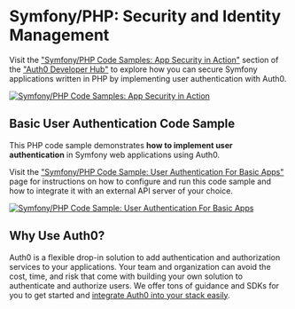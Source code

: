 # Symfony/PHP: Security and Identity Management

Visit the ["Symfony/PHP Code Samples: App Security in Action"](https://auth0.com/developers/hub/code-samples/web-app/symfony-php) section of the ["Auth0 Developer Hub"](https://auth0.com/developers/hub) to explore how you can secure Symfony applications written in PHP by implementing user authentication with Auth0.

[![Symfony/PHP Code Samples: App Security in Action](https://cdn.auth0.com/blog/hub/code-samples/web-app/symfony-php.png)](https://auth0.com/developers/hub/code-samples/web-app/symfony-php)
  
## Basic User Authentication Code Sample

This PHP code sample demonstrates **how to implement user authentication** in Symfony web applications using Auth0.

Visit the ["Symfony/PHP Code Sample: User Authentication For Basic Apps"](https://auth0.com/developers/hub/code-samples/web-app/symfony-php/basic-authentication) page for instructions on how to configure and run this code sample and how to integrate it with an external API server of your choice.

[![Symfony/PHP Code Sample: User Authentication For Basic Apps](https://cdn.auth0.com/blog/hub/code-samples/web-app/symfony-php/basic-authentication.png)](https://auth0.com/developers/hub/code-samples/web-app/symfony-php/basic-authentication)



## Why Use Auth0?

Auth0 is a flexible drop-in solution to add authentication and authorization services to your applications. Your team and organization can avoid the cost, time, and risk that come with building your own solution to authenticate and authorize users. We offer tons of guidance and SDKs for you to get started and [integrate Auth0 into your stack easily](https://auth0.com/developers/hub/code-samples/full-stack).